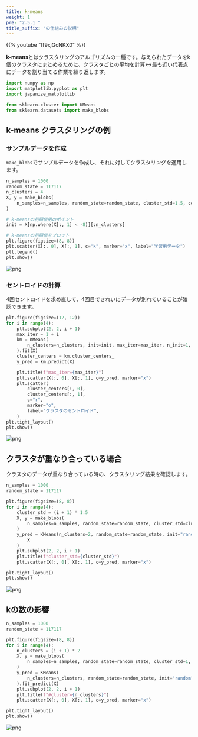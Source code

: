 ```yaml
---
title: k-means
weight: 1
pre: "2.5.1 "
title_suffix: "の仕組みの説明"
---
```


{{% youtube "ff9xjGcNKX0" %}}

<div class="pagetop-box">
    <p><b>k-means</b>とはクラスタリングのアルゴリズムの一種です。与えられたデータをk個のクラスタにまとめるために、クラスタごとの平均を計算↔最も近い代表点にデータを割り当てる作業を繰り返します。</p>
</div>

```python
import numpy as np
import matplotlib.pyplot as plt
import japanize_matplotlib

from sklearn.cluster import KMeans
from sklearn.datasets import make_blobs
```

## k-means クラスタリングの例
### サンプルデータを作成
`make_blobs`でサンプルデータを作成し、それに対してクラスタリングを適用します。


```python
n_samples = 1000
random_state = 117117
n_clusters = 4
X, y = make_blobs(
    n_samples=n_samples, random_state=random_state, cluster_std=1.5, centers=8
)

# k-meansの初期値用のポイント
init = X[np.where(X[:, 1] < -8)][:n_clusters]

# k-meansの初期値をプロット
plt.figure(figsize=(8, 8))
plt.scatter(X[:, 0], X[:, 1], c="k", marker="x", label="学習用データ")
plt.legend()
plt.show()
```


    
![png](/images/basic/clustering/k-means1_files/k-means1_5_0.png)
    


### セントロイドの計算
4回セントロイドを求め直して、4回目できれいにデータが別れていることが確認できます。


```python
plt.figure(figsize=(12, 12))
for i in range(4):
    plt.subplot(2, 2, i + 1)
    max_iter = 1 + i
    km = KMeans(
        n_clusters=n_clusters, init=init, max_iter=max_iter, n_init=1, random_state=1
    ).fit(X)
    cluster_centers = km.cluster_centers_
    y_pred = km.predict(X)

    plt.title(f"max_iter={max_iter}")
    plt.scatter(X[:, 0], X[:, 1], c=y_pred, marker="x")
    plt.scatter(
        cluster_centers[:, 0],
        cluster_centers[:, 1],
        c="r",
        marker="o",
        label="クラスタのセントロイド",
    )
plt.tight_layout()
plt.show()
```


    
![png](/images/basic/clustering/k-means1_files/k-means1_7_0.png)
    


## クラスタが重なり合っている場合
クラスタのデータが重なり合っている時の、クラスタリング結果を確認します。


```python
n_samples = 1000
random_state = 117117

plt.figure(figsize=(8, 8))
for i in range(4):
    cluster_std = (i + 1) * 1.5
    X, y = make_blobs(
        n_samples=n_samples, random_state=random_state, cluster_std=cluster_std
    )
    y_pred = KMeans(n_clusters=2, random_state=random_state, init="random").fit_predict(
        X
    )
    plt.subplot(2, 2, i + 1)
    plt.title(f"cluster_std={cluster_std}")
    plt.scatter(X[:, 0], X[:, 1], c=y_pred, marker="x")

plt.tight_layout()
plt.show()
```


    
![png](/images/basic/clustering/k-means1_files/k-means1_9_0.png)
    


## kの数の影響


```python
n_samples = 1000
random_state = 117117

plt.figure(figsize=(8, 8))
for i in range(4):
    n_clusters = (i + 1) * 2
    X, y = make_blobs(
        n_samples=n_samples, random_state=random_state, cluster_std=1, centers=5
    )
    y_pred = KMeans(
        n_clusters=n_clusters, random_state=random_state, init="random"
    ).fit_predict(X)
    plt.subplot(2, 2, i + 1)
    plt.title(f"#cluster={n_clusters}")
    plt.scatter(X[:, 0], X[:, 1], c=y_pred, marker="x")

plt.tight_layout()
plt.show()
```


    
![png](/images/basic/clustering/k-means1_files/k-means1_11_0.png)
    

